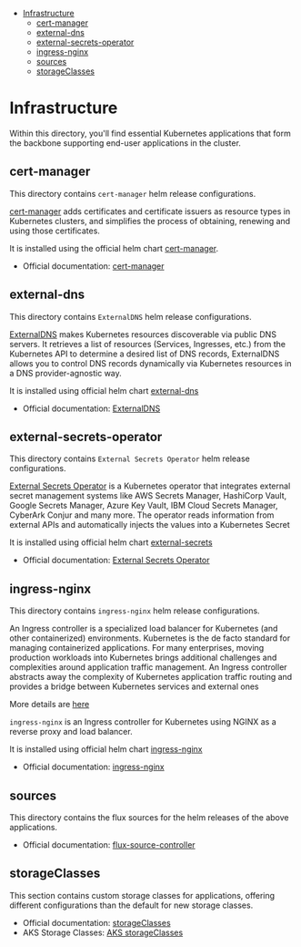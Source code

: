 - [Infrastructure](#infrastructure)
  - [cert-manager](#cert-manager)
  - [external-dns](#external-dns)
  - [external-secrets-operator](#external-secrets-operator)
  - [ingress-nginx](#ingress-nginx)
  - [sources](#sources)
  - [storageClasses](#storageclasses)

# Infrastructure

Within this directory, you'll find essential Kubernetes applications that form the backbone supporting end-user applications in the cluster.

## cert-manager

This directory contains `cert-manager` helm release configurations.

[cert-manager](https://cert-manager.io/docs/) adds certificates and certificate issuers as resource types in Kubernetes clusters, and simplifies the process of obtaining, renewing and using those certificates.

It is installed using the official helm chart [cert-manager](https://artifacthub.io/packages/helm/cert-manager/cert-manager/1.13.0).

- Official documentation: [cert-manager](https://cert-manager.io/docs/)

## external-dns


This directory contains `ExternalDNS` helm release configurations.

[ExternalDNS](https://github.com/kubernetes-sigs/external-dns) makes Kubernetes resources discoverable via public DNS servers. It retrieves a list of resources (Services, Ingresses, etc.) from the Kubernetes API to determine a desired list of DNS records, ExternalDNS allows you to control DNS records dynamically via Kubernetes resources in a DNS provider-agnostic way.

It is installed using official helm chart [external-dns](https://github.com/kubernetes-sigs/external-dns/tree/master/charts/external-dns)

- Official documentation: [ExternalDNS](https://github.com/kubernetes-sigs/external-dns)

## external-secrets-operator

This directory contains `External Secrets Operator` helm release configurations.

[External Secrets Operator](https://external-secrets.io/latest/) is a Kubernetes operator that integrates external secret management systems like AWS Secrets Manager, HashiCorp Vault, Google Secrets Manager, Azure Key Vault, IBM Cloud Secrets Manager, CyberArk Conjur and many more. The operator reads information from external APIs and automatically injects the values into a Kubernetes Secret

It is installed using official helm chart [external-secrets](https://artifacthub.io/packages/helm/external-secrets-operator/external-secrets)

- Official documentation: [External Secrets Operator](https://external-secrets.io/latest/)

## ingress-nginx


This directory contains `ingress-nginx` helm release configurations.

An Ingress controller is a specialized load balancer for Kubernetes (and other containerized) environments. Kubernetes is the de facto standard for managing containerized applications. For many enterprises, moving production workloads into Kubernetes brings additional challenges and complexities around application traffic management. An Ingress controller abstracts away the complexity of Kubernetes application traffic routing and provides a bridge between Kubernetes services and external ones


More details are [here]((https://www.nginx.com/resources/glossary/kubernetes-ingress-controller/#:~:text=An%20Ingress%20controller%20abstracts%20away,containers)%20running%20inside%20the%20platform)

`ingress-nginx` is an Ingress controller for Kubernetes using NGINX as a reverse proxy and load balancer.

It is installed using official helm chart [ingress-nginx](https://artifacthub.io/packages/helm/ingress-nginx/ingress-nginx)

- Official documentation: [ingress-nginx](https://kubernetes.github.io/ingress-nginx/how-it-works/)

## sources

This directory contains the flux sources for the helm releases of the above applications.

- Official documentation: [flux-source-controller](https://fluxcd.io/flux/components/source/)

## storageClasses

This section contains custom storage classes for applications, offering different configurations than the default for new storage classes.

- Official documentation: [storageClasses](https://kubernetes.io/docs/concepts/storage/storage-classes/)
- AKS Storage Classes: [AKS storageClasses](https://learn.microsoft.com/en-us/azure/aks/concepts-storage#storage-classes)
